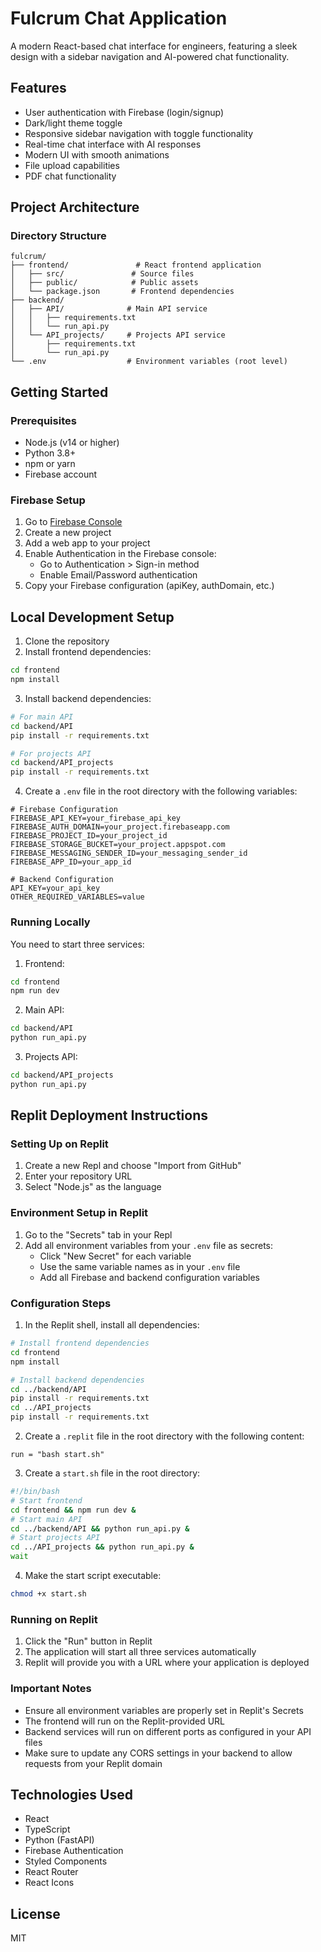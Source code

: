 # Fulcrum Chat Application

A modern React-based chat interface for engineers, featuring a sleek design with a sidebar navigation and AI-powered chat functionality.

## Features

- User authentication with Firebase (login/signup)
- Dark/light theme toggle
- Responsive sidebar navigation with toggle functionality
- Real-time chat interface with AI responses
- Modern UI with smooth animations
- File upload capabilities
- PDF chat functionality

## Project Architecture

### Directory Structure
```
fulcrum/
├── frontend/               # React frontend application
│   ├── src/               # Source files
│   ├── public/            # Public assets
│   └── package.json       # Frontend dependencies
├── backend/
│   ├── API/              # Main API service
│   │   ├── requirements.txt
│   │   └── run_api.py
│   └── API_projects/     # Projects API service
│       ├── requirements.txt
│       └── run_api.py
└── .env                  # Environment variables (root level)
```

## Getting Started

### Prerequisites

- Node.js (v14 or higher)
- Python 3.8+
- npm or yarn
- Firebase account

### Firebase Setup

1. Go to [Firebase Console](https://console.firebase.google.com/)
2. Create a new project
3. Add a web app to your project
4. Enable Authentication in the Firebase console:
   - Go to Authentication > Sign-in method
   - Enable Email/Password authentication
5. Copy your Firebase configuration (apiKey, authDomain, etc.)

## Local Development Setup

1. Clone the repository
2. Install frontend dependencies:
```bash
cd frontend
npm install
```

3. Install backend dependencies:
```bash
# For main API
cd backend/API
pip install -r requirements.txt

# For projects API
cd backend/API_projects
pip install -r requirements.txt
```

4. Create a `.env` file in the root directory with the following variables:
```
# Firebase Configuration
FIREBASE_API_KEY=your_firebase_api_key
FIREBASE_AUTH_DOMAIN=your_project.firebaseapp.com
FIREBASE_PROJECT_ID=your_project_id
FIREBASE_STORAGE_BUCKET=your_project.appspot.com
FIREBASE_MESSAGING_SENDER_ID=your_messaging_sender_id
FIREBASE_APP_ID=your_app_id

# Backend Configuration
API_KEY=your_api_key
OTHER_REQUIRED_VARIABLES=value
```

### Running Locally

You need to start three services:

1. Frontend:
```bash
cd frontend
npm run dev
```

2. Main API:
```bash
cd backend/API
python run_api.py
```

3. Projects API:
```bash
cd backend/API_projects
python run_api.py
```

## Replit Deployment Instructions

### Setting Up on Replit

1. Create a new Repl and choose "Import from GitHub"
2. Enter your repository URL
3. Select "Node.js" as the language

### Environment Setup in Replit

1. Go to the "Secrets" tab in your Repl
2. Add all environment variables from your `.env` file as secrets:
   - Click "New Secret" for each variable
   - Use the same variable names as in your `.env` file
   - Add all Firebase and backend configuration variables

### Configuration Steps

1. In the Replit shell, install all dependencies:
```bash
# Install frontend dependencies
cd frontend
npm install

# Install backend dependencies
cd ../backend/API
pip install -r requirements.txt
cd ../API_projects
pip install -r requirements.txt
```

2. Create a `.replit` file in the root directory with the following content:
```
run = "bash start.sh"
```

3. Create a `start.sh` file in the root directory:
```bash
#!/bin/bash
# Start frontend
cd frontend && npm run dev &
# Start main API
cd ../backend/API && python run_api.py &
# Start projects API
cd ../API_projects && python run_api.py &
wait
```

4. Make the start script executable:
```bash
chmod +x start.sh
```

### Running on Replit

1. Click the "Run" button in Replit
2. The application will start all three services automatically
3. Replit will provide you with a URL where your application is deployed

### Important Notes

- Ensure all environment variables are properly set in Replit's Secrets
- The frontend will run on the Replit-provided URL
- Backend services will run on different ports as configured in your API files
- Make sure to update any CORS settings in your backend to allow requests from your Replit domain

## Technologies Used

- React
- TypeScript
- Python (FastAPI)
- Firebase Authentication
- Styled Components
- React Router
- React Icons

## License

MIT
